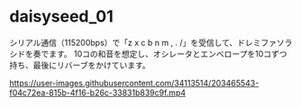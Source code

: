 # daisyseed_01

シリアル通信（115200bps）で「z x c b n m , . /」を受信して、ドレミファソラシドを奏でます。
10コの和音を想定し、オシレータとエンベロープを10コずつ持ち、最後にリバーブをかけています。

https://user-images.githubusercontent.com/34113514/203465543-f04c72ea-815b-4f16-b26c-33831b839c9f.mp4


